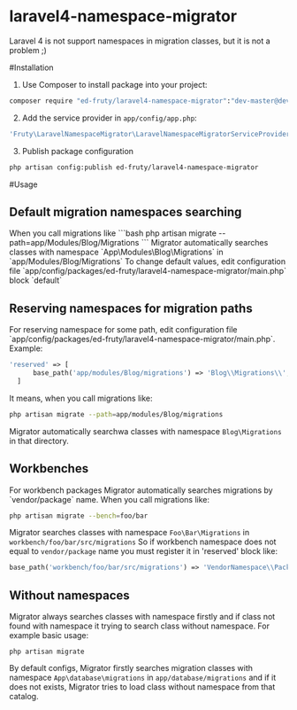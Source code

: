 laravel4-namespace-migrator
===========================

Laravel 4 is not support namespaces in migration classes, but it is not a problem ;)

#Installation
1. Use Composer to install package into your project:

  ```bash
composer require "ed-fruty/laravel4-namespace-migrator":"dev-master@dev"
```
2. Add the service provider in `app/config/app.php`:

  ```bash
  'Fruty\LaravelNamespaceMigrator\LaravelNamespaceMigratorServiceProvider',
```
3. Publish package configuration
  
  ```bash
php artisan config:publish ed-fruty/laravel4-namespace-migrator
```



#Usage

<h2>Default migration namespaces searching</h2>
  When you call migrations like
```bash
php artisan migrate --path=app/Modules/Blog/Migrations
```
  Migrator automatically searches classes with namespace `App\Modules\Blog\Migrations` in `app/Modules/Blog/Migrations`
  To change default values, edit configuration file `app/config/packages/ed-fruty/laravel4-namespace-migrator/main.php` block `default`

 <h2>Reserving namespaces for migration paths</h2>
For reserving namespace for some path, edit configuration file `app/config/packages/ed-fruty/laravel4-namespace-migrator/main.php`. Example:

```php
'reserved' => [
      base_path('app/modules/Blog/migrations') => 'Blog\\Migrations\\',
  ]
```
 It means, when you call migrations like:
```bash
php artisan migrate --path=app/modules/Blog/migrations
```
Migrator automatically searchwa classes with namespace `Blog\Migrations` in that directory.

<h2>Workbenches</h2>
For workbench packages Migrator automatically searches migrations by `vendor/package` name.
When you call migrations like:

```bash
php artisan migrate --bench=foo/bar
```
Migrator searches classes with namespace `Foo\Bar\Migrations` in `workbench/foo/bar/src/migrations`
So if workbench namespace does not equal to `vendor/package` name you must register it in 'reserved' block like:
```php
base_path('workbench/foo/bar/src/migrations') => 'VendorNamespace\\PackageNamespace\\'
```  

<h2>Without namespaces</h2>
Migrator always searches classes with namespace firstly and if class not found with namespace it trying to search class without namespace. For example basic usage:

  ```
php artisan migrate
```

By default configs, Migrator firstly searches migration classes with namespace `App\database\migrations` in `app/database/migrations` and if it does not exists, Migrator tries to load class without namespace from that catalog.
